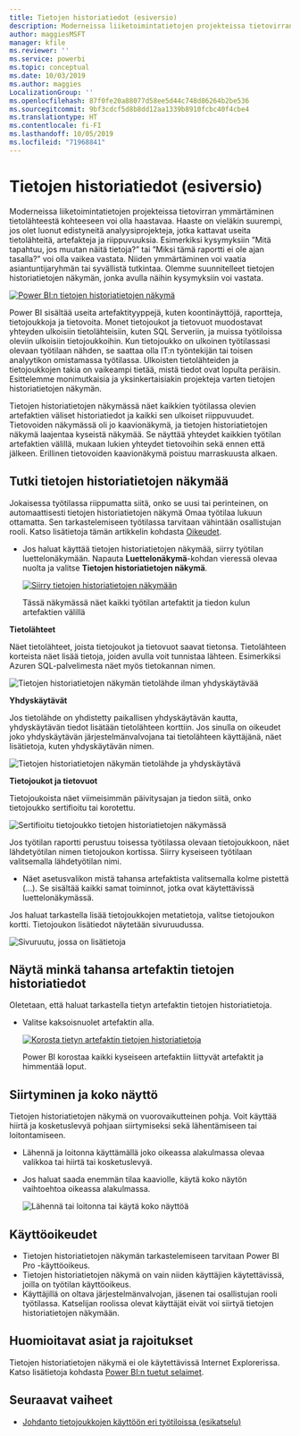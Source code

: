 ```yaml
---
title: Tietojen historiatiedot (esiversio)
description: Moderneissa liiketoimintatietojen projekteissa tietovirran ymmärtäminen tietolähteestä kohteeseen on tärkeä haaste monille asiakkaille.
author: maggiesMSFT
manager: kfile
ms.reviewer: ''
ms.service: powerbi
ms.topic: conceptual
ms.date: 10/03/2019
ms.author: maggies
LocalizationGroup: ''
ms.openlocfilehash: 87f0fe20a88077d58ee5d44c748d86264b2be536
ms.sourcegitcommit: 9bf3cdcf5d8b8dd12aa1339b8910fcbc40f4cbe4
ms.translationtype: HT
ms.contentlocale: fi-FI
ms.lasthandoff: 10/05/2019
ms.locfileid: "71968841"
---
```

# <a name="data-lineage-preview"></a>Tietojen historiatiedot (esiversio)
Moderneissa liiketoimintatietojen projekteissa tietovirran ymmärtäminen tietolähteestä kohteeseen voi olla haastavaa. Haaste on vieläkin suurempi, jos olet luonut edistyneitä analyysiprojekteja, jotka kattavat useita tietolähteitä, artefakteja ja riippuvuuksia.  Esimerkiksi kysymyksiin ”Mitä tapahtuu, jos muutan näitä tietoja?” tai ”Miksi tämä raportti ei ole ajan tasalla?” voi olla vaikea vastata. Niiden ymmärtäminen voi vaatia asiantuntijaryhmän tai syvällistä tutkintaa. Olemme suunnitelleet tietojen historiatietojen näkymän, jonka avulla näihin kysymyksiin voi vastata.

[ ![Power BI:n tietojen historiatietojen näkymä](media/service-data-lineage/power-bi-lineage-view-cropped.png) ](media/service-data-lineage/power-bi-lineage-view-full-size.png#lightbox)
 
Power BI sisältää useita artefaktityyppejä, kuten koontinäyttöjä, raportteja, tietojoukkoja ja tietovoita. Monet tietojoukot ja tietovuot muodostavat yhteyden ulkoisiin tietolähteisiin, kuten SQL Serveriin, ja muissa työtiloissa oleviin ulkoisiin tietojoukkoihin. Kun tietojoukko on ulkoinen työtilassasi olevaan työtilaan nähden, se saattaa olla IT:n työntekijän tai toisen analyytikon omistamassa työtilassa. Ulkoisten tietolähteiden ja tietojoukkojen takia on vaikeampi tietää, mistä tiedot ovat lopulta peräisin. Esittelemme monimutkaisia ja yksinkertaisiakin projekteja varten tietojen historiatietojen näkymän. 

Tietojen historiatietojen näkymässä näet kaikkien työtilassa olevien artefaktien väliset historiatiedot ja kaikki sen ulkoiset riippuvuudet. Tietovoiden näkymässä oli jo kaavionäkymä, ja tietojen historiatietojen näkymä laajentaa kyseistä näkymää. Se näyttää yhteydet kaikkien työtilan artefaktien välillä, mukaan lukien yhteydet tietovoihin sekä ennen että jälkeen. Erillinen tietovoiden kaavionäkymä poistuu marraskuusta alkaen.

## <a name="explore-lineage-view"></a>Tutki tietojen historiatietojen näkymää

Jokaisessa työtilassa riippumatta siitä, onko se uusi tai perinteinen, on automaattisesti tietojen historiatietojen näkymä Omaa työtilaa lukuun ottamatta. Sen tarkastelemiseen työtilassa tarvitaan vähintään osallistujan rooli. Katso lisätietoja tämän artikkelin kohdasta [Oikeudet](#permissions). 

- Jos haluat käyttää tietojen historiatietojen näkymää, siirry työtilan luettelonäkymään. Napauta **Luettelonäkymä**-kohdan vieressä olevaa nuolta ja valitse **Tietojen historiatietojen näkymä**.

    [ ![Siirry tietojen historiatietojen näkymään](media/service-data-lineage/power-bi-lineage-list-view-cropped.png) ](media/service-data-lineage/power-bi-lineage-list-view.png#lightbox)

    Tässä näkymässä näet kaikki työtilan artefaktit ja tiedon kulun artefaktien välillä

**Tietolähteet**

Näet tietolähteet, joista tietojoukot ja tietovuot saavat tietonsa. Tietolähteen korteista näet lisää tietoja, joiden avulla voit tunnistaa lähteen. Esimerkiksi Azuren SQL-palvelimesta näet myös tietokannan nimen.

![Tietojen historiatietojen näkymän tietolähde ilman yhdyskäytävää](media/service-data-lineage/power-bi-lineage-data-source-no-gateway.png)
 
**Yhdyskäytävät**

Jos tietolähde on yhdistetty paikallisen yhdyskäytävän kautta, yhdyskäytävän tiedot lisätään tietolähteen korttiin. Jos sinulla on oikeudet joko yhdyskäytävän järjestelmänvalvojana tai tietolähteen käyttäjänä, näet lisätietoja, kuten yhdyskäytävän nimen.

![Tietojen historiatietojen näkymän tietolähde ja yhdyskäytävä](media/service-data-lineage/power-bi-lineage-data-source-with-gateway.png)

**Tietojoukot ja tietovuot**
 
Tietojoukoista näet viimeisimmän päivitysajan ja tiedon siitä, onko tietojoukko sertifioitu tai korotettu.

![Sertifioitu tietojoukko tietojen historiatietojen näkymässä](media/service-data-lineage/power-bi-lineage-external-certified-dataset.png)
 
Jos työtilan raportti perustuu toisessa työtilassa olevaan tietojoukkoon, näet lähdetyötilan nimen tietojoukon kortissa. Siirry kyseiseen työtilaan valitsemalla lähdetyötilan nimi.
 
- Näet asetusvalikon mistä tahansa artefaktista valitsemalla kolme pistettä (...). Se sisältää kaikki samat toiminnot, jotka ovat käytettävissä luettelonäkymässä.
  
Jos haluat tarkastella lisää tietojoukkojen metatietoja, valitse tietojoukon kortti. Tietojoukon lisätiedot näytetään sivuruudussa.

![Sivuruutu, jossa on lisätietoja](media/service-data-lineage/power-bi-lineage-side-pane.png)
 
## <a name="show-lineage-for-any-artifact"></a>Näytä minkä tahansa artefaktin tietojen historiatiedot 

Oletetaan, että haluat tarkastella tietyn artefaktin tietojen historiatietoja.

- Valitse kaksoisnuolet artefaktin alla.

    [ ![Korosta tietyn artefaktin tietojen historiatietoja](media/service-data-lineage/power-bi-lineage-highlight-cropped.png) ](media/service-data-lineage/power-bi-lineage-highlight-full-size.png#lightbox)

    Power BI korostaa kaikki kyseiseen artefaktiin liittyvät artefaktit ja himmentää loput. 

## <a name="navigation-and-full-screen"></a>Siirtyminen ja koko näyttö 

Tietojen historiatietojen näkymä on vuorovaikutteinen pohja. Voit käyttää hiirtä ja kosketuslevyä pohjaan siirtymiseksi sekä lähentämiseen tai loitontamiseen.  

- Lähennä ja loitonna käyttämällä joko oikeassa alakulmassa olevaa valikkoa tai hiirtä tai kosketuslevyä. 

- Jos haluat saada enemmän tilaa kaaviolle, käytä koko näytön vaihtoehtoa oikeassa alakulmassa. 

    ![Lähennä tai loitonna tai käytä koko näyttöä](media/service-data-lineage/power-bi-lineage-zoom-full-screen.png)

## <a name="permissions"></a>Käyttöoikeudet

- Tietojen historiatietojen näkymän tarkastelemiseen tarvitaan Power BI Pro -käyttöoikeus.
- Tietojen historiatietojen näkymä on vain niiden käyttäjien käytettävissä, joilla on työtilan käyttöoikeus.
- Käyttäjillä on oltava järjestelmänvalvojan, jäsenen tai osallistujan rooli työtilassa. Katselijan roolissa olevat käyttäjät eivät voi siirtyä tietojen historiatietojen näkymään.

## <a name="considerations-and-limitations"></a>Huomioitavat asiat ja rajoitukset

Tietojen historiatietojen näkymä ei ole käytettävissä Internet Explorerissa. Katso lisätietoja kohdasta [Power BI:n tuetut selaimet](power-bi-browsers.md).

## <a name="next-steps"></a>Seuraavat vaiheet

- [Johdanto tietojoukkojen käyttöön eri työtiloissa (esikatselu)](service-datasets-across-workspaces.md)
